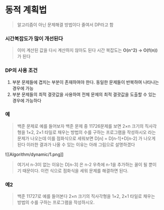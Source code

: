 # 동적 계획법

> 알고리즘이 아닌 문제해결 방법이다 줄여서 DP라고 함

### 시간복잡도가 많이 개선된다

> 이미 계산된 값을 다시 계산하지 않아도 된다
> 시간 복잡도는 **O(n^2) → O(f(n))** 가 된다

### DP의 사용 조건

1. 부분 문제들에 겹치는 부분이 존재하여야 한다. 동일한 문제들이 반복하여 나타나는 경우에 가능
2. 부분 문제들의 최적 결괏값을 사용하여 전체 문제의 최적 결괏값을 도출할 수 있는 경우에 가능하다

### 예

> 백준 문제로 예를 들어보자
> 백준 문제 중 11726문제를 보면
> 2×n 크기의 직사각형을 1×2, 2×1 타일로 채우는 방법의 수를 구하는 프로그램을 작성하시오
> 라는 문제가 나오는데
> 이를 점화식으로 세워보면
> D[n] = D[n-1]+D[n-2] 가 나오게 된다
> 이러한 결과가 나올 수 있는 이유는
> 아래 그림으로 설명하겠다

![[Algorithm/dynamic/1.png]]

> 여기서 n-3이 없는 이유는 D[n-3] 은 n-2 우측에 n-1을 추가하는 꼴이 될 뿐이기 때문이다.
> 이런 식으로 점화식을 세워 문제를 해결하면 된다.

### 예2
> 백준 11727로 예를 들어본다
> 2×n 크기의 직사각형을 1×2, 2×1 타일로 채우는 방법의 수를 구하는 프로그램을 작성하시오.